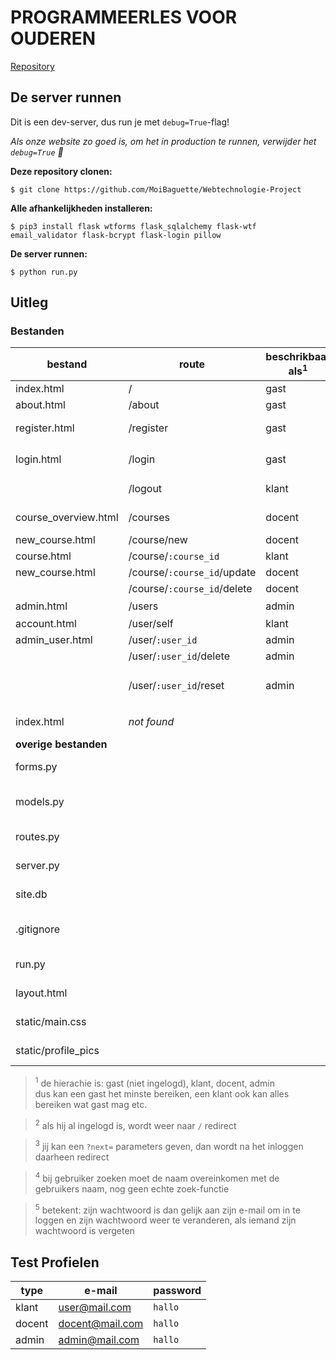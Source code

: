 # PROGRAMMEERLES VOOR OUDEREN

[Repository](https://github.com/MoiBaguette/Webtechnologie-Project)

## De server runnen

Dit is een dev-server, dus run je met `debug=True`-flag!

*Als onze website zo goed is, om het in production te runnen, verwijder het `debug=True` :beers:*

**Deze repository clonen:**
```
$ git clone https://github.com/MoiBaguette/Webtechnologie-Project
```

**Alle afhankelijkheden installeren:**
```
$ pip3 install flask wtforms flask_sqlalchemy flask-wtf email_validator flask-bcrypt flask-login pillow
```

**De server runnen:**
```
$ python run.py
```


## Uitleg

### Bestanden

| bestand               | route                       | beschrikbaar als<sup>1</sup> | beschrijving                                           |
|-----------------------|-----------------------------|------------------------------|--------------------------------------------------------|
| index.html            | /                           | gast                         | home-pagina                                            |
| about.html            | /about                      | gast                         | over ons                                               |
| register.html         | /register                   | gast                         | registeren van een gebruiker<sup>2</sup>               |
| login.html            | /login                      | gast                         | inloggen van een gebruiker<sup>2,3</sup>               |
|                       | /logout                     | klant                        | uitloggen van een gebruiker                            |
| course_overview.html  | /courses                    | docent                       | lessen bewerken/verwijderen                            |
| new_course.html       | /course/new                 | docent                       | nieuwe les aanmaken                                    |
| course.html           | /course/`:course_id`        | klant                        | les informatie                                         |
| new_course.html       | /course/`:course_id`/update | docent                       | les instellingen                                       |
|                       | /course/`:course_id`/delete | docent                       | les verwijderen                                        |
| admin.html            | /users                      | admin                        | gebruiker overzicht<sup>4</sup>                        |
| account.html          | /user/self                  | klant                        | profiel instellingen                                   |
| admin_user.html       | /user/`:user_id`            | admin                        | gebruiker instellingen                                 |
|                       | /user/`:user_id`/delete     | admin                        | gebruiker verwijderen                                  |
|                       | /user/`:user_id`/reset      | admin                        | gebruikers wachtwoord terugzetten<sup>5</sup>          |
| index.html            | *not found*                 |                              | 404 page not found handler                             |
| **overige bestanden** |                             |                              |                                                        |
| forms.py              |                             |                              | alle forms voor de websites                            |
| models.py             |                             |                              | alle database structs, om alle tabellen te beschrijven |
| routes.py             |                             |                              | alle routen en endpoints                               |
| server.py             |                             |                              | de server initialatie, database etc.                   |
| site.db               |                             |                              | hoofd-database voor users, courses etc.                |
| .gitignore            |                             |                              | om git te stoppen, \__pycache__ mee up te laden        |
| run.py                |                             |                              | om de server te runnen                                 |
| layout.html           |                             |                              | de basis layout voor alle routen                       |
| static/main.css       |                             |                              | de basis stylesheet voor alle routen                   |
| static/profile_pics   |                             |                              | map met alle profielfoto's                             |

> <sup>1</sup> de hierachie is: gast (niet ingelogd), klant, docent, admin<br>
> dus kan een gast het minste bereiken, een klant ook kan alles bereiken wat gast mag etc.

> <sup>2</sup> als hij al ingelogd is, wordt weer naar `/` redirect

> <sup>3</sup> jij kan een `?next=` parameters geven, dan wordt na het inloggen daarheen redirect

> <sup>4</sup> bij gebruiker zoeken moet de naam overeinkomen met de gebruikers naam, nog geen echte zoek-functie

> <sup>5</sup> betekent: zijn wachtwoord is dan gelijk aan zijn e-mail om in te loggen en zijn wachtwoord weer te veranderen, als iemand zijn wachtwoord is vergeten


## Test Profielen

| type    | e-mail            | password |
|---------|-------------------|----------|
| klant   | user@mail.com     | `hallo`  |
| docent  | docent@mail.com   | `hallo`  |
| admin   | admin@mail.com    | `hallo`  |
